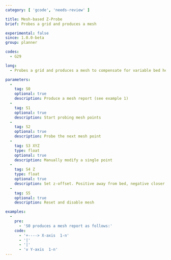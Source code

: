 ```yaml
---
category: [ 'gcode', 'needs-review' ]

title: Mesh-based Z-Probe
brief: Probes a grid and produces a mesh

experimental: false
since: 1.0.0-beta
group: planner

codes:
  - G29

long:
  - Probes a grid and produces a mesh to compensate for variable bed height. The printer must be homed with G28 before G29.

parameters:
  -
    tag: S0
    optional: true
    description: Produce a mesh report (see example 1)
  -
    tag: S1
    optional: true
    description: Start probing mesh points
  -
    tag: S2
    optional: true
    description: Probe the next mesh point
  -
    tag: S3 XYZ
    type: float
    optional: true
    description: Manually modify a single point
  -
    tag: S4 Z
    type: float
    optional: true
    description: Set z-offset. Positive away from bed, negative closer to bed.
  -
    tag: S5
    optional: true
    description: Reset and disable mesh

examples:
  -
    pre:
      - 'S0 produces a mesh report as follows:'
    code:
      - '+----> X-axis  1-n'
      - '|'
      - '|'
      - 'v Y-axis  1-n'
---
```

